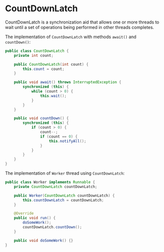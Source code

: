 # CountDownLatch

CountDownLatch is a synchronization aid that allows one or more threads to wait until a set of operations being performed in other threads completes.

The implementation of `CountDownLatch` with methods `await()` and `countDown()`:

```java
public class CountDownLatch {
    private int count;

    public CountDownLatch(int count) {
        this.count = count;
    }

    public void await() throws InterruptedException {
        synchronized (this) {
            while (count > 0) {
                this.wait();
            }
        }
    }

    public void countDown() {
        synchronized (this) {
            if (count > 0) {
                count--;
                if (count == 0) {
                    this.notifyAll();
                }
            }
        }
    }
}
```

The implementation of `Worker` thread using `CountDownLatch`:

```java
public class Worker implements Runnable {
    private CountDownLatch countDownLatch;

    public Worker(CountDownLatch countDownLatch) {
        this.countDownLatch = countDownLatch;
    }

    @Override
    public void run() {
        doSomeWork();
        countDownLatch.countDown();
    }

    public void doSomeWork() {}
}
```
